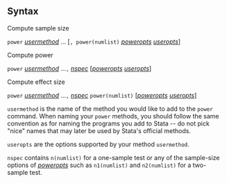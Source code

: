 ## Syntax

Compute sample size

`power`
[<var class="command">usermethod</var><strong></strong>](#usermethod)
... \[`, power(numlist)`
[<var class="command">poweropts</var><strong></strong>](power##power_options)
[<var class="command">useropts</var><strong></strong>](#useropts)\]

Compute power

`power`
[<var class="command">usermethod</var><strong></strong>](#usermethod)
...`,`
[<var class="command">nspec</var><strong></strong>](#nspec)
\[[<var class="command">poweropts</var><strong></strong>](power##power_options)
[<var class="command">useropts</var><strong></strong>](#useropts)\]

Compute effect size

`power`
[<var class="command">usermethod</var><strong></strong>](#usermethod)
...`,`
[<var class="command">nspec</var><strong></strong>](#nspec)
`power(numlist)`
\[[<var class="command">poweropts</var><strong></strong>](power##power_options)
[<var class="command">useropts</var><strong></strong>](#useropts)\]

`usermethod` is the name of the method you would like to add to the
`power` command. When naming your `power` methods, you should follow the
same convention as for naming the programs you add to Stata -- do not
pick "nice" names that may later be used by Stata's official methods.

`useropts` are the options supported by your method `usermethod`.

`nspec` contains `n(numlist)` for a one-sample test or any of the
sample-size options of
[<var class="command">poweropts</var><strong></strong>](power##power_options)
such as `n1(numlist)` and `n2(numlist)` for a two-sample test.
